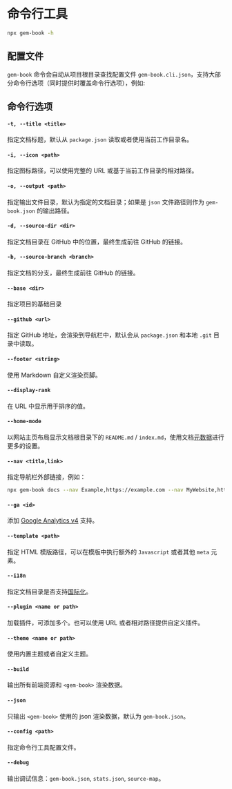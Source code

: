 # 命令行工具

```bash
npx gem-book -h
```

## 配置文件

`gem-book` 命令会自动从项目根目录查找配置文件 `gem-book.cli.json`，支持大部分命令行选项（同时提供时覆盖命令行选项），例如:

<gbp-raw src="/gem-book.cli.json"><gbp-raw>

## 命令行选项

#### `-t, --title <title>`

指定文档标题，默认从 `package.json` 读取或者使用当前工作目录名。

#### `-i, --icon <path>`

指定图标路径，可以使用完整的 URL 或基于当前工作目录的相对路径。

#### `-o, --output <path>`

指定输出文件目录，默认为指定的文档目录；如果是 `json` 文件路径则作为 `gem-book.json` 的输出路径。

#### `-d, --source-dir <dir>`

指定文档目录在 GitHub 中的位置，最终生成前往 GitHub 的链接。

#### `-b, --source-branch <branch>`

指定文档的分支，最终生成前往 GitHub 的链接。

#### `--base <dir>`

指定项目的基础目录

#### `--github <url>`

指定 GitHub 地址，会渲染到导航栏中，默认会从 `package.json` 和本地 `.git` 目录中读取。

#### `--footer <string>`

使用 Markdown 自定义渲染页脚。

#### `--display-rank`

在 URL 中显示用于排序的值。

#### `--home-mode`

以网站主页布局显示文档根目录下的 `README.md` / `index.md`，使用文档[元数据](./004-metadata.md)进行更多的设置。

#### `--nav <title,link>`

指定导航栏外部链接，例如：

```bash
npx gem-book docs --nav Example,https://example.com --nav MyWebsite,https://my.website
```

#### `--ga <id>`

添加 [Google Analytics v4](https://developers.google.com/analytics/devguides/collection/ga4) 支持。

#### `--template <path>`

指定 HTML 模版路径，可以在模版中执行额外的 `Javascript` 或者其他 `meta` 元素。

#### `--i18n`

指定文档目录是否支持[国际化](./002-i18n.md)。

#### `--plugin <name or path>`

加载插件，可添加多个。也可以使用 URL 或者相对路径提供自定义插件。

#### `--theme <name or path>`

使用内置主题或者自定义主题。

#### `--build`

输出所有前端资源和 `<gem-book>` 渲染数据。

#### `--json`

只输出 `<gem-book>` 使用的 json 渲染数据，默认为 `gem-book.json`。

#### `--config <path>`

指定命令行工具配置文件。

#### `--debug`

输出调试信息：`gem-book.json`, `stats.json`, `source-map`。
